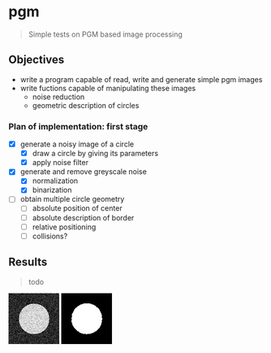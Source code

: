 # pgm
> Simple tests on PGM based image processing

## Objectives

* write a program capable of read, write and generate simple pgm images
* write fuctions capable of manipulating these images
  * noise reduction
  * geometric description of circles

### Plan of implementation: first stage
  - [x] generate a noisy image of a circle
    - [x] draw a circle by giving its parameters
    - [x] apply noise filter
  - [x] generate and remove greyscale noise
    - [x] normalization
    - [x] binarization
  - [ ] obtain multiple circle geometry
    - [ ] absolute position of center
    - [ ] absolute description of border
    - [ ] relative positioning
    - [ ] collisions?

## Results
  
  > todo

![Noise generated](gen_noise.png)
![Removed noise](removed_noise.png)
